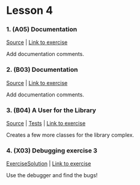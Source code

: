 # Lesson 4

### 1. (A05) Documentation
[Source](./A05_documentation/ExerciseSolution/) | [Link to exercise](http://fsr.github.io/csharp-lessons/exercises/A05_documentation.html)

Add documentation comments.

### 2. (B03) Documentation
[Source](./B03_documentations/ExerciseSolution/) | [Link to exercise](http://fsr.github.io/csharp-lessons/exercises/B03_documentations.html)

Add documentation comments.

### 3. (B04) A User for the Library
[Source](./B04_user/ExerciseSolution/) | [Tests](./B04_user/Tests/)  | [Link to exercise](http://fsr.github.io/csharp-lessons/exercises/B04_user.html)

Creates a few more classes for the library complex.

### 4. (X03) Debugging exercise 3
[Exercise](./X03_debugging_exercise_3/Exercise/)[Solution](./X03_debugging_exercise_3/ExerciseSolution/) | [Link to exercise](http://fsr.github.io/csharp-lessons/exercises/X03_debugging_exercise_3.html)

Use the debugger and find the bugs!